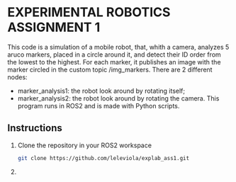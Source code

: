 # EXPERIMENTAL ROBOTICS ASSIGNMENT 1
This code is a simulation of a mobile robot, that, whith a camera, analyzes 5 aruco markers, placed in a circle around it, and detect their ID order from the lowest to the highest. For each marker, it publishes an image with the marker circled in the custom topic /img_markers.
There are 2 different nodes:
- marker_analysis1: the robot look around by rotating itself;
- marker_analysis2: the robot look around by rotating the camera.
This program runs in ROS2 and is made with Python scripts.
## Instructions
1. Clone the repository in your ROS2 workspace
   ```bash
   git clone https://github.com/leleviola/explab_ass1.git
   ```

2.
